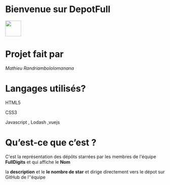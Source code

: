 # Bienvenue sur DepotFull

<img src="https://res.cloudinary.com/fulldigits/image/upload/v1536220113/fulldigits.svg" width="50px" height="50px" >

# Projet fait  par  
*Mathieu Randriambololomanana*

# Langages utilisés?

HTML5

CSS3

Javascript , Lodash ,vuejs

#  Qu’est-ce que c’est ?
C'est la représentation des  dépôts starrées par les membres de l'équipe **FullDigits** et qui affiche le **Nom**

la **description** et le **le nombre de star** et  dirige  directement vers le dépot sur GitHub
de l''équipe



